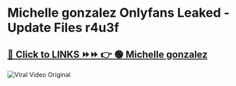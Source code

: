 
 # Michelle gonzalez Onlyfans Leaked - Update Files r4u3f

## <h2><a href="https://clipsfans.com/Michelle_gonzalez&ref=git">🔗 Click to LINKS ⏩⏩ 👉 🟢 Michelle gonzalez </a></h2>

<a href="https://clipsfans.com/Michelle_gonzalez&ref=git" rel="nofollow" data-target="animated-image.originalLink"><img src="https://i.ibb.co.com/xMMVF88/686577567.gif" alt="Viral Video Original" style="max-width: 100%; display: inline-block;" data-target="animated-image.originalImage"></a>

